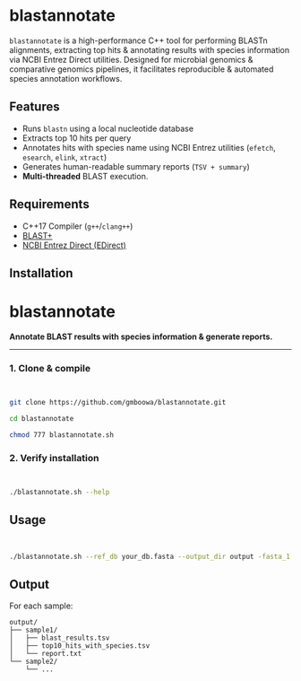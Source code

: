 # blastannotate

`blastannotate` is a high-performance C++ tool for performing BLASTn alignments, extracting top hits & annotating results with species information via NCBI Entrez Direct utilities. Designed for microbial genomics & comparative genomics pipelines, it facilitates reproducible & automated species annotation workflows.

## Features
- Runs `blastn` using a local nucleotide database
- Extracts top 10 hits per query
- Annotates hits with species name using NCBI Entrez utilities (`efetch`, `esearch`, `elink`, `xtract`)
- Generates human-readable summary reports (`TSV + summary`)
- **Multi-threaded** BLAST execution.  


## Requirements
- C++17 Compiler (`g++`/`clang++`) 
- [BLAST+](https://ftp.ncbi.nlm.nih.gov/blast/executables/blast+/LATEST/)
- [NCBI Entrez Direct (EDirect)](https://www.ncbi.nlm.nih.gov/books/NBK179288/)

## Installation

# blastannotate  

**Annotate BLAST results with species information & generate reports.**  

---

### 1. Clone & compile  

```bash


git clone https://github.com/gmboowa/blastannotate.git

cd blastannotate

chmod 777 blastannotate.sh

```
### 2. Verify installation

```bash


./blastannotate.sh --help

```
## Usage 

```bash


./blastannotate.sh --ref_db your_db.fasta --output_dir output -fasta_1 query1.fa -fasta_2 query2.fa

```

## Output

For each sample:

```
output/
├── sample1/
│   ├── blast_results.tsv
│   ├── top10_hits_with_species.tsv
│   └── report.txt
└── sample2/
    └── ...
```



